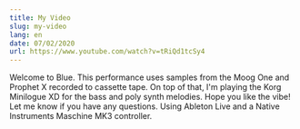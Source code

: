 ```yaml
---
title: My Video
slug: my-video
lang: en
date: 07/02/2020
url: https://www.youtube.com/watch?v=tRiQd1tcSy4
---
```


Welcome to Blue. This performance uses samples from the Moog One and Prophet X recorded to cassette tape. On top of that, I'm playing the Korg Minilogue XD for the bass and poly synth melodies. Hope you like the vibe! Let me know if you have any questions. Using Ableton Live and a Native Instruments Maschine MK3 controller.